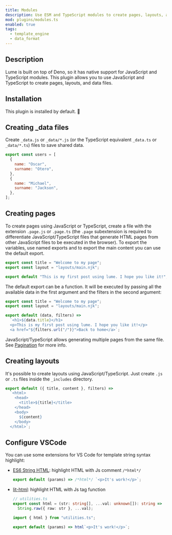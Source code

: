 ```yaml
---
title: Modules
description: Use ESM and TypeScript modules to create pages, layouts, and store data.
mod: plugins/modules.ts
enabled: true
tags:
  - template_engine
  - data_format
---
```


## Description

Lume is built on top of Deno, so it has native support for JavaScript and
TypeScript modules. This plugin allows you to use JavaScript and TypeScript to
create pages, layouts, and data files.

## Installation

This plugin is installed by default. 🎉

## Creating _data files

Create `_data.js` or `_data/*.js` (or the TypeScript equivalent `_data.ts` or
`_data/*.ts`) files to save shared data.

```js
export const users = [
  {
    name: "Oscar",
    surname: "Otero",
  },
  {
    name: "Michael",
    surname: "Jackson",
  },
];
```

## Creating pages

To create pages using JavaScript or TypeScript, create a file with the extension
`.page.js` or `.page.ts` (the `.page` subextension is required to differentiate
JavaScript/TypeScript files that generate HTML pages from other JavaScript files
to be executed in the browser). To export the variables, use named exports and
to export the main content you can use the default export.

```js
export const title = "Welcome to my page";
export const layout = "layouts/main.njk";

export default "This is my first post using lume. I hope you like it!";
```

The default export can be a function. It will be executed by passing all the
available data in the first argument and the filters in the second argument:

```js
export const title = "Welcome to my page";
export const layout = "layouts/main.njk";

export default (data, filters) =>
  `<h1>${data.title}</h1>
  <p>This is my first post using lume. I hope you like it!</p>
  <a href="${filters.url("/")}">Back to home</a>`;
```

JavaScript/TypeScript allows generating multiple pages from the same file. See
[Pagination](./paginate.md) for more info.

## Creating layouts

It's possible to create layouts using JavaScript/TypeScript. Just create `.js`
or `.ts` files inside the `_includes` directory.

```js
export default ({ title, content }, filters) =>
  `<html>
    <head>
      <title>${title}</title>
    </head>
    <body>
      ${content}
    </body>
  </html>`;
```

## Configure VSCode

You can use some extensions for VS Code for template string syntax highlight:

- [ES6 String HTML](https://marketplace.visualstudio.com/items?itemName=hjb2012.vscode-es6-string-html):
  highlight HTML with Js comment `/*html*/`
  ```js
  export default (params) => /*html*/ `<p>It's work!</p>`;
  ```
- [lit-html](https://marketplace.visualstudio.com/items?itemName=bierner.lit-html):
  highlight HTML with Js tag function
  ```TypeScript
  // utilities.ts
  export const html = (str: string[], ...val: unknown[]): string =>
    String.raw({ raw: str }, ...val);
  ```
  ```js
  import { html } from "utilities.ts";

  export default (params) => html`<p>It's work!</p>`;
  ```
